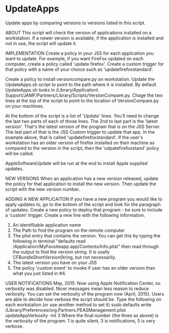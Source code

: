 # UpdateApps
Update apps by comparing versions to versions listed in this script.

ABOUT
This script will check the version of applications installed on a workstation.  If a newer version is available, if the application is installed and not in use, the script will update it.  

IMPLEMENTATION
Create a policy in your JSS for each application you want to update.  For example, if you want FireFox updated on each computer, create a policy called 'update firefox'.  Create a custom trigger for that policy with a name of your choice such as 'updatefirefoxstandard'.

Create a policy to install versioncompare.py on workstation.  Update the UpdateApps.sh script to point to the path where it is installed.  By default UpdateApps.sh looks in /Library/Application\ Support/JAMF/Partners/Library/Scripts/VersionCompare.py.  Chage the two lines at the top of the script to point to the location of VersionCompare.py on your machines.  

At the bottom of the script is a list of 'Update' lines.  You'll need to change the last two parts of each of those lines.  The 2nd to last part is the 'latest version'.  That's the latest version of the program that is on the JSS Server.  The last part of that is the JSS Custom trigger to update that app.  In the example above, that is called 'updatefirefoxstandard'.  If the user's workstation has an older version of firefox installed on their machine as compared to the version in the script, then the 'udpatefirefoxstand' policy will be called.

AppleSoftwareUpdate will be run at the end to install Apple supplied updates.

NEW VERSIONS
When an application has a new version released, update the policy for that application to install the new version.  Then update the script with the new version number.  

ADDING A NEW APPLICAITON
If you have a new program you would like to apply updates to, go to the bottom of the script and look for the paragraph of updates.  Create a new policy to deploy that program - be sure to include a 'custom' trigger.  Create a new line with the following information.
1) An identifiiable application name
2) The Path to find the program on the remote computer
3) The plist entry that contains the version.  You can get this by typing the following in terminal "defaults read /Application/MyFavoiteapp.app/Contents/Info.plist" then read through the output to find the version string.  It is usally CFBundleShortVersionString, but not necessarily.  
4) The latest version you have on your JSS
5) The policy 'custom event' to invoke if user has an older version than what you just listed in #4.  

USER NOTIFICATIONS
May, 2015: Now using Apple Notification Center, so verbosity was disabled.  Nicer messages mean less reason to reduce verbosity.
You can set the verbosity of the program now (April, 2015). Users are able to decide how verbose the script should be.  Type the following on each workstation (or use another method to set it)
      sudo defaults write /Library/Preferences/org.Partners.PEASManagement.plist updateAppVerbosity -int 3
Where the final number (the three as above) is the verbosity of the program.  1 is quite silent,  3 is notifications,   5 is very verbose.  

